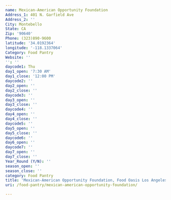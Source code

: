 ```yaml
---
name: Mexican-American Opportunity Foundation
Address_1: 401 N. Garfield Ave
Address_2: ''
City: Montebello
State: CA
Zip: '90640'
Phone: (323)890-9600
latitude: '34.0192364'
longitude: '-118.1337064'
Category: Food Pantry
Website: ''
'': ''
daycode1: Thu
day1_open: '7:30 AM'
day1_close: '12:00 PM'
daycode2: ''
day2_open: ''
day2_close: ''
daycode3: ''
day3_open: ''
day3_close: ''
daycode4: ''
day4_open: ''
day4_close: ''
daycode5: ''
day5_open: ''
day5_close: ''
daycode6: ''
day6_open: ''
daycode7: ''
day7_open: ''
day7_close: ''
Year_Round (Y/N): ''
season_open: ''
season_close: ''
category: Food Pantry
title: 'Mexican-American Opportunity Foundation, Food Oasis Los Angeles'
uri: /food-pantry/mexican-american-opportunity-foundation/

---
```

